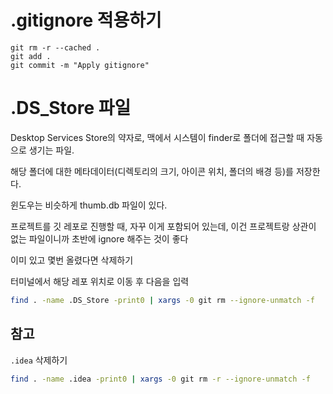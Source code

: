 # .gitignore 적용하기

```shell
git rm -r --cached .
git add .
git commit -m "Apply gitignore"
```

# .DS_Store 파일

Desktop Services Store의 약자로, 맥에서 시스템이 finder로 폴더에 접근할 때 자동으로 생기는 파일.

해당 폴더에 대한 메타데이터(디렉토리의 크기, 아이콘 위치, 폴더의 배경 등)를 저장한다. 


윈도우는 비슷하게 thumb.db 파일이 있다. 

프로젝트를 깃 레포로 진행할 때, 자꾸 이게 포함되어 있는데, 이건 프로젝트랑 상관이 없는 파일이니까 초반에 ignore 해주는 것이 좋다


이미 있고 몇번 올렸다면 삭제하기

터미널에서 해당 레포 위치로 이동 후 다음을 입력

~~~sh
find . -name .DS_Store -print0 | xargs -0 git rm --ignore-unmatch -f
~~~

## 참고

`.idea` 삭제하기

```sh
find . -name .idea -print0 | xargs -0 git rm -r --ignore-unmatch -f
```













